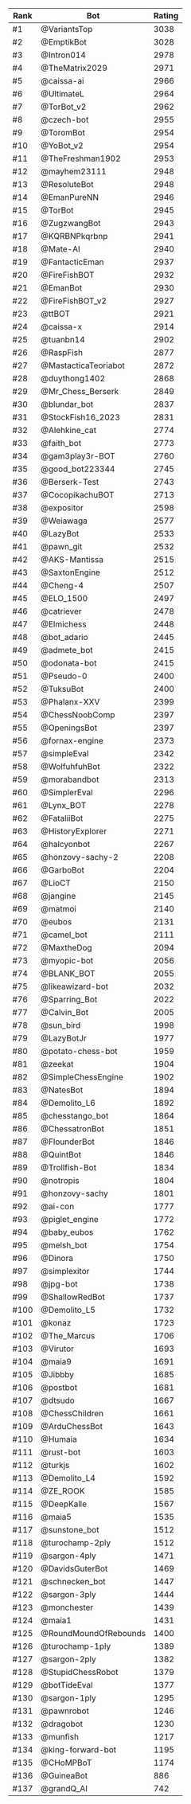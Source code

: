Rank|Bot|Rating
---|---|---
#1|@VariantsTop|3038
#2|@EmptikBot|3028
#3|@Intron014|2978
#4|@TheMatrix2029|2971
#5|@caissa-ai|2966
#6|@UltimateL|2964
#7|@TorBot_v2|2962
#8|@czech-bot|2955
#9|@ToromBot|2954
#10|@YoBot_v2|2954
#11|@TheFreshman1902|2953
#12|@mayhem23111|2948
#13|@ResoluteBot|2948
#14|@EmanPureNN|2946
#15|@TorBot|2945
#16|@ZugzwangBot|2943
#17|@KQRBNPkqrbnp|2941
#18|@Mate-AI|2940
#19|@FantacticEman|2937
#20|@FireFishBOT|2932
#21|@EmanBot|2930
#22|@FireFishBOT_v2|2927
#23|@ttBOT|2921
#24|@caissa-x|2914
#25|@tuanbn14|2902
#26|@RaspFish|2877
#27|@MastacticaTeoriabot|2872
#28|@duythong1402|2868
#29|@Mr_Chess_Berserk|2849
#30|@blundar_bot|2837
#31|@StockFish16_2023|2831
#32|@Alehkine_cat|2774
#33|@faith_bot|2773
#34|@gam3play3r-BOT|2760
#35|@good_bot223344|2745
#36|@Berserk-Test|2743
#37|@CocopikachuBOT|2713
#38|@expositor|2598
#39|@Weiawaga|2577
#40|@LazyBot|2533
#41|@pawn_git|2532
#42|@AKS-Mantissa|2515
#43|@SaxtonEngine|2512
#44|@Cheng-4|2507
#45|@ELO_1500|2497
#46|@catriever|2478
#47|@Elmichess|2448
#48|@bot_adario|2445
#49|@admete_bot|2415
#50|@odonata-bot|2415
#51|@Pseudo-0|2400
#52|@TuksuBot|2400
#53|@Phalanx-XXV|2399
#54|@ChessNoobComp|2397
#55|@OpeningsBot|2397
#56|@fornax-engine|2373
#57|@simpleEval|2342
#58|@WolfuhfuhBot|2322
#59|@morabandbot|2313
#60|@SimplerEval|2296
#61|@Lynx_BOT|2278
#62|@FataliiBot|2275
#63|@HistoryExplorer|2271
#64|@halcyonbot|2267
#65|@honzovy-sachy-2|2208
#66|@GarboBot|2204
#67|@LioCT|2150
#68|@jangine|2145
#69|@matmoi|2140
#70|@eubos|2131
#71|@camel_bot|2111
#72|@MaxtheDog|2094
#73|@myopic-bot|2056
#74|@BLANK_BOT|2055
#75|@likeawizard-bot|2032
#76|@Sparring_Bot|2022
#77|@Calvin_Bot|2005
#78|@sun_bird|1998
#79|@LazyBotJr|1977
#80|@potato-chess-bot|1959
#81|@zeekat|1904
#82|@SimpleChessEngine|1902
#83|@NatesBot|1894
#84|@Demolito_L6|1892
#85|@chesstango_bot|1864
#86|@ChessatronBot|1851
#87|@FlounderBot|1846
#88|@QuintBot|1846
#89|@Trollfish-Bot|1834
#90|@notropis|1804
#91|@honzovy-sachy|1801
#92|@ai-con|1777
#93|@piglet_engine|1772
#94|@baby_eubos|1762
#95|@melsh_bot|1754
#96|@Dinora|1750
#97|@simplexitor|1744
#98|@jpg-bot|1738
#99|@ShallowRedBot|1737
#100|@Demolito_L5|1732
#101|@konaz|1723
#102|@The_Marcus|1706
#103|@Virutor|1693
#104|@maia9|1691
#105|@Jibbby|1685
#106|@postbot|1681
#107|@dtsudo|1667
#108|@ChessChildren|1661
#109|@ArduChessBot|1643
#110|@Humaia|1634
#111|@rust-bot|1603
#112|@turkjs|1602
#113|@Demolito_L4|1592
#114|@ZE_ROOK|1585
#115|@DeepKalle|1567
#116|@maia5|1535
#117|@sunstone_bot|1512
#118|@turochamp-2ply|1512
#119|@sargon-4ply|1471
#120|@DavidsGuterBot|1469
#121|@schnecken_bot|1447
#122|@sargon-3ply|1444
#123|@monchester|1439
#124|@maia1|1431
#125|@RoundMoundOfRebounds|1400
#126|@turochamp-1ply|1389
#127|@sargon-2ply|1382
#128|@StupidChessRobot|1379
#129|@botTideEval|1377
#130|@sargon-1ply|1295
#131|@pawnrobot|1246
#132|@dragobot|1230
#133|@munfish|1217
#134|@king-forward-bot|1195
#135|@CHoMPBoT|1174
#136|@GuineaBot|886
#137|@grandQ_AI|742
